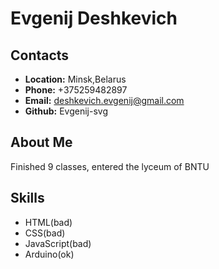 # Evgenij Deshkevich
## Contacts
* __Location:__ Minsk,Belarus
* __Phone:__ +375259482897
* __Email:__ deshkevich.evgenij@gmail.com
* __Github:__ Evgenij-svg


## About Me
Finished 9 classes, entered the lyceum of BNTU

## Skills
* HTML(bad)
* CSS(bad)
* JavaScript(bad)
* Arduino(ok)
